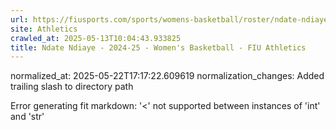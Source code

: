 ```yaml
---
url: https://fiusports.com/sports/womens-basketball/roster/ndate-ndiaye/12969/
site: Athletics
crawled_at: 2025-05-13T10:04:43.933825
title: Ndate Ndiaye - 2024-25 - Women's Basketball - FIU Athletics
---
```

normalized_at: 2025-05-22T17:17:22.609619
normalization_changes: Added trailing slash to directory path

Error generating fit markdown: '<' not supported between instances of 'int' and 'str'